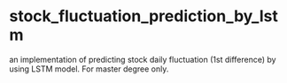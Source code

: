 # stock_fluctuation_prediction_by_lstm
an implementation of predicting stock daily fluctuation (1st difference) by using LSTM model.
For master degree only.

